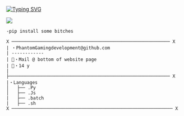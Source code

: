 [![Typing SVG](https://readme-typing-svg.herokuapp.com?lines=https%3A%2F%2Fphntmhosting.xyz)](https://git.io/typing-svg)

![](https://komarev.com/ghpvc/?PhantomGamingdevelopment&label=PROFILE-VIEWS)

`-pip install some bitches`
```
X ─────────────────────────────────────────────────────────── X
| ・PhantomGamingdevelopment@github.com                        
| ------------                                                 
| 📧・Mail @ bottom of website page
| 📝・14 y                                                   
|                                                            
├──────────────────────────────────────────────────────────── X                                                      
|・Languages                                                
│   ├── .Py                                                  
│   ├── .Js                                                  
|   ├── .batch                                             
|   ├── .sh                                                  
X ──────────────────────────────────────────────────────────── X
```
